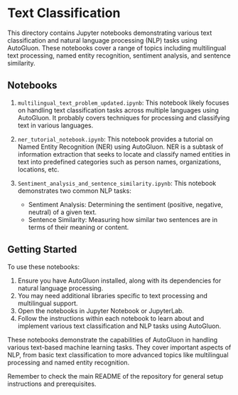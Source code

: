 # Text Classification

This directory contains Jupyter notebooks demonstrating various text classification and natural language processing (NLP) tasks using AutoGluon. These notebooks cover a range of topics including multilingual text processing, named entity recognition, sentiment analysis, and sentence similarity.

## Notebooks

1. `multilingual_text_problem_updated.ipynb`: This notebook likely focuses on handling text classification tasks across multiple languages using AutoGluon. It probably covers techniques for processing and classifying text in various languages.

2. `ner_tutorial_notebook.ipynb`: This notebook provides a tutorial on Named Entity Recognition (NER) using AutoGluon. NER is a subtask of information extraction that seeks to locate and classify named entities in text into predefined categories such as person names, organizations, locations, etc.

3. `Sentiment_analysis_and_sentence_similarity.ipynb`: This notebook demonstrates two common NLP tasks:
   - Sentiment Analysis: Determining the sentiment (positive, negative, neutral) of a given text.
   - Sentence Similarity: Measuring how similar two sentences are in terms of their meaning or content.

## Getting Started

To use these notebooks:

1. Ensure you have AutoGluon installed, along with its dependencies for natural language processing.
2. You may need additional libraries specific to text processing and multilingual support.
3. Open the notebooks in Jupyter Notebook or JupyterLab.
4. Follow the instructions within each notebook to learn about and implement various text classification and NLP tasks using AutoGluon.

These notebooks demonstrate the capabilities of AutoGluon in handling various text-based machine learning tasks. They cover important aspects of NLP, from basic text classification to more advanced topics like multilingual processing and named entity recognition.

Remember to check the main README of the repository for general setup instructions and prerequisites.
